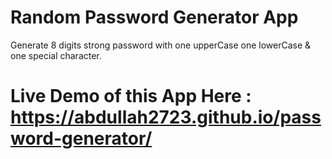 # Random Password Generator App
Generate 8 digits 
strong password
with one upperCase 
one lowerCase &
one special character.

# Live Demo of this App Here :  https://abdullah2723.github.io/password-generator/
